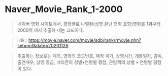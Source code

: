 # Naver_Movie_Rank_1-2000

>네이버 영화 사이트에서, 평점별로 나열된(상영 끝난 영화 포함)영화를 1위부터 2000위 까지 추출해 내는 코드이다.

>link : https://movie.naver.com/movie/sdb/rank/rmovie.nhn?sel=pnt&date=20201126

>추출하는 정보로는 제목, 영화의 코드번호, 제작 국가, 상영시간, 개봉일자, 감독, 출연배우, 상영 등급, 네티즌의 성별•연령별 평점, 
>관람객의 성별 • 연령별 평점이 있다.
